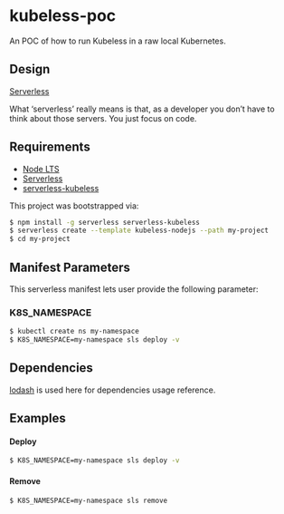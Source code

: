 kubeless-poc
=========

An POC of how to run Kubeless in a raw local Kubernetes.

Design
------------

[Serverless](https://serverless.com/learn/overview)

What ‘serverless’ really means is that, as a developer you don’t have to think about those servers. You just focus on code.

Requirements
------------

- [Node LTS](https://nodejs.org/en/download/)
- [Serverless](https://github.com/serverless/serverless/)
- [serverless-kubeless](https://github.com/serverless/serverless-kubeless)

This project was bootstrapped via:

```bash
$ npm install -g serverless serverless-kubeless
$ serverless create --template kubeless-nodejs --path my-project
$ cd my-project
```

Manifest Parameters
--------------

This serverless manifest lets user provide the following parameter:

### K8S_NAMESPACE
```bash
$ kubectl create ns my-namespace
$ K8S_NAMESPACE=my-namespace sls deploy -v
```

Dependencies
------------

[lodash](https://lodash.com/) is used here for dependencies usage reference.

Examples
----------------

#### Deploy
```bash
$ K8S_NAMESPACE=my-namespace sls deploy -v
```

#### Remove
```bash
$ K8S_NAMESPACE=my-namespace sls remove
```
